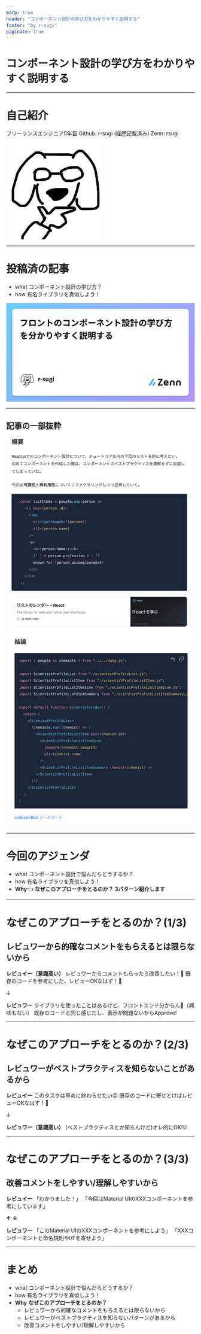 ```yaml
---
marp: true
header: "コンポーネント設計の学び方をわかりやすく説明する"
footer: "by r-sugi"
paginate: true
---
```

<!-- タイトル: 10秒以内 -->
# コンポーネント設計の学び方をわかりやすく説明する

---
<!-- 自己紹介: 15秒以内 -->
# 自己紹介

フリーランスエンジニア5年目
Github: r-sugi (経歴記載済み)
Zenn: rsugi

![bg 50% right](../../assets/images/zenn-icon.jpeg)

---
# 投稿済の記事
<!-- # 記事のサマリー: 30秒以内 -->
- what
  コンポーネント設計の学び方？
- how
  有名ライブラリを真似しよう！

![bg 90% right](./og-image.png)

---
## 記事の一部抜粋
<!-- #　記事の一部抜粋: 15秒以内 -->
![60% left](./article-1.png)
![bg 80% right](./article-2.png)

---
# 今回のアジェンダ
<!-- #　記事の一部抜粋: 20秒以内 -->
- what
  コンポーネント設計で悩んだらどうするか？
- how
  有名ライブラリを真似しよう！
- **Why**👈
  **なぜこのアプローチをとるのか？**
  **3パターン紹介します**

---
# なぜこのアプローチをとるのか？(1/3)
<!-- #　記事の一部抜粋: 45秒以内 -->
## レビュワーから的確なコメントをもらえるとは限らないから
<!-- TODO: 図解をおく -->

**レビュイー（意識高い）**
レビュワーからコメントもらったら改善したい！🤠
既存のコードを参考にした、レビューOKなはず！🥺

↓

**レビュワー**
ライブラリを使ったことはあるけど、フロントエンド分からん🤷（興味もない）
既存のコードと同じ感じだし、表示が問題ないからApprove!

---
# なぜこのアプローチをとるのか？(2/3)
<!-- #　記事の一部抜粋: 45秒以内 -->
## レビュワーがベストプラクティスを知らないことがあるから
**レビュイー**
このタスクは早めに終わらせたい😵
既存のコードに寄せとけばレビューOKなはず！🥺

↓

**レビュワー（意識高い）**
(ベストプラクティスとか知らんけど)オレ的にOK!☑

---
# なぜこのアプローチをとるのか？(3/3)
<!-- #　記事の一部抜粋: 45秒以内 -->
## 改善コメントをしやすい/理解しやすいから
**レビュイー**
「わかりました！」
「今回はMaterial UIのXXXコンポーネントを参考にしています」

**↑** **↓**

**レビュワー**
「このMaterial UIのXXXコンポーネントを参考にしよう」
「XXXコンポーネントと命名規則やI/Fを寄せよう」

---
# まとめ
<!-- #　記事の一部抜粋: 20秒以内 -->
- what
  コンポーネント設計で悩んだらどうするか？
- how
  有名ライブラリを真似しよう！
- **Why**
  **なぜこのアプローチをとるのか？**
  - レビュワーから的確なコメントをもらえるとは限らないから
  - レビュワーがベストプラクティスを知らないパターンがあるから
  - 改善コメントをしやすい/理解しやすいから
